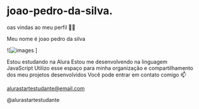 # joao-pedro-da-silva.
oas vindas ao meu perfil 💙💙

Meu nome é joao pedro da silva

![![images](https://github.com/user-attachments/assets/60130060-28e1-48ee-8c7b-48cd1226fa6b)
]

Estou estudando na Alura
Estou me desenvolvendo na linguagem JavaScript
Utilizo esse espaço para minha organização e compartilhamento dos meu projetos desenvolvidos
Você pode entrar em contato comigo 📫

alurastartestudante@email.com

@alurastartestudante
